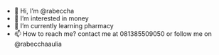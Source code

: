 - 👋 Hi, I’m @rabeccha
- 👀 I’m interested in money
- 🌱 I’m currently learning pharmacy
- 📫 How to reach me? contact me at 081385509050 or follow me on @rabecchaaulia


<!---
rabeccha/rabeccha is a ✨ special ✨ repository because its `README.md` (this file) appears on your GitHub profile.
You can click the Preview link to take a look at your changes.
--->
